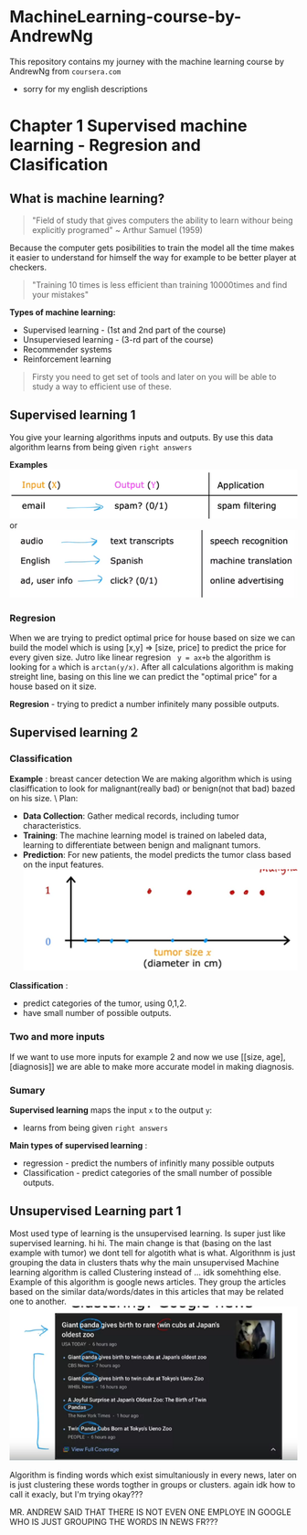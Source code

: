 # MachineLearning-course-by-AndrewNg
This repository contains my journey with the machine learning course by  AndrewNg from `coursera.com`
* sorry for my english descriptions 
# Chapter 1  **Supervised machine learning - Regresion and Clasification**
## What is machine learning?
>"Field of study that gives computers the ability to learn withour being explicitly programed" ~ Arthur Samuel (1959)

Because the computer gets posibilities to train the model all the time makes it easier to understand for himself the way for example to be better player at checkers. 
>"Training 10 times is less efficient than training 10000times and find your mistakes"

**Types of machine learning:**

* Supervised learning - (1st and 2nd part of the course)
* Unsuperviesed learning - (3-rd part of the course)
* Recommender systems
* Reinforcement learning

>Firsty you need to get set of tools and later on you will be able to study a way to efficient use of these. 

## Supervised learning 1

You give your learning algorithms inputs and outputs. By use this data algorithm learns from being given `right answers`

**Examples**
![alt text](/\image.png)
or 
![alt text](images/image-1.png)

### Regresion
When we are trying to predict optimal price for house based on size we can build the model which is using [x,y] => [size, price] to predict the price for every given size. Jutro like linear regresion ` y = ax+b` the algorithm is looking for `a` which is `arctan(y/x)`. After all calculations algorithm is making streight line, basing on this line we can predict the "optimal price" for a house based on it size.

**Regresion** - trying to predict a number infinitely many possible outputs.

## Supervised learning 2

### Classification
**Example** : breast cancer detection
We are making algorithm which is using clasiffication to look for malignant(really bad) or benign(not that bad) bazed on his size. \\
Plan:
* **Data Collection**: Gather medical records, including tumor characteristics.
* **Training**: The machine learning model is trained on labeled data, learning to differentiate between benign and malignant tumors.
* **Prediction**: For new patients, the model predicts the tumor class based on the input features.
![alt text](images/image-2.png)

**Classification** :
* predict categories of the tumor, using  0,1,2. 
* have small number of possible outputs.

### Two and more inputs
If we want to use more inputs for example 2 and now we use [[size, age],[diagnosis]] we are able to make more accurate model in making diagnosis.

### Sumary
**Supervised learning** maps the input `x` to the output `y`:
* learns from being given `right answers`

**Main types of supervised learning** : 
* regression - predict the numbers of infinitly many possible outputs
* Classification - predict categories of the small number of possible outputs. 

## Unsupervised Learning part 1
Most used type of learning is the unsupervised learning. Is super just like supervised learning. hi hi. The main change is that (basing on the last example with tumor) we dont tell for algotith what is what. Algorithnm is just grouping the data in clusters thats why the main unsupervised Machine learning algorithm is called Clustering instead of ... idk somehthing else. Example of this algorithm is google news articles. They group the articles based on the similar data/words/dates in this articles that may be related one to another. 
![alt text](images\google_news.png)

Algorithm is finding words which exist simultaniously in every news, later on is just clustering these words  togther in groups or clusters. again idk how to call it exacly, but I'm trying okay???

MR. ANDREW SAID THAT THERE IS NOT EVEN ONE EMPLOYE IN GOOGLE WHO IS JUST  GROUPING THE WORDS IN NEWS FR??? 